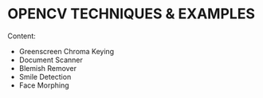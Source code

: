 # OPENCV TECHNIQUES & EXAMPLES
Content:
- Greenscreen Chroma Keying
- Document Scanner
- Blemish Remover
- Smile Detection
- Face Morphing
